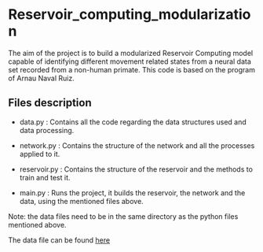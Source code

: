 # Reservoir_computing_modularization

The aim of the project is to build a modularized Reservoir Computing model capable of identifying different movement related states from a neural data set recorded from a non-human primate. This code is based on the program of Arnau Naval Ruiz.

## Files description

* data.py : Contains all the code regarding the data structures used and data processing.

* network.py : Contains the structure of the network and all the processes applied to it.

* reservoir.py : Contains the structure of the reservoir and the methods to train and test it.

* main.py : Runs the project, it builds the reservoir, the network and the data, using the mentioned files above.

Note: the data files need to be in the same directory as the python files mentioned above.

The data file can be found [here](https://drive.google.com/drive/folders/1CK8rFyD-OC7elnO8ZnbveDWnlVtbOkDl)
